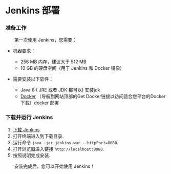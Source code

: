 # Jenkins 部署

### 准备工作

　　第一次使用 Jenkins，您需要：

* 机器要求：

  * 256 MB 内存，建议大于 512 MB
  * 10 GB 的硬盘空间（用于 Jenkins 和 Docker 镜像）
* 需要安装以下软件：

  * Java 8 ( JRE 或者 JDK 都可以) <span data-type="text" style="background-color: var(--b3-font-background8);">安装jdk</span>
  * [Docker](https://www.docker.com/) （导航到网站顶部的Get Docker链接以访问适合您平台的Docker下载）<span data-type="text" style="background-color: var(--b3-font-background8);">docker 部署</span>

### 下载并运行 Jenkins

1. [下载 Jenkins](http://mirrors.jenkins.io/war-stable/latest/jenkins.war).
2. 打开终端进入到下载目录.
3. 运行命令 `java -jar jenkins.war --httpPort=8080`​.
4. 打开浏览器进入链接 `http://localhost:8080`​.
5. 按照说明完成安装.

　　安装完成后，您可以开始使用 Jenkins！
